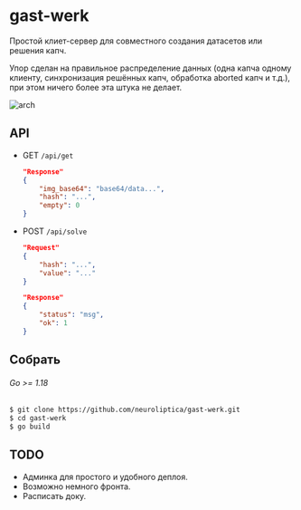 # gast-werk
Простой клиет-сервер для совместного создания датасетов или решения капч. 

Упор сделан на правильное распределение данных (одна капча одному клиенту, синхронизация решённых капч, обработка aborted капч и т.д.), при этом ничего более эта штука не делает. 

![arch](https://imgur.com/5xmsKdB.jpg)

## API
- GET `/api/get`

    ```json
    "Response"
    {
        "img_base64": "base64/data...",
        "hash": "...",
        "empty": 0
    }
    ```

- POST `/api/solve`

    ```json
    "Request"
    {
        "hash": "...",
        "value": "..."
    }

    "Response"
    {
        "status": "msg",
        "ok": 1
    }
    ```

## Собрать
###### Go >= 1.18
```bash
$ git clone https://github.com/neuroliptica/gast-werk.git
$ cd gast-werk
$ go build
```

## TODO
- Админка для простого и удобного деплоя.
- Возможно немного фронта.
- Расписать доку.
